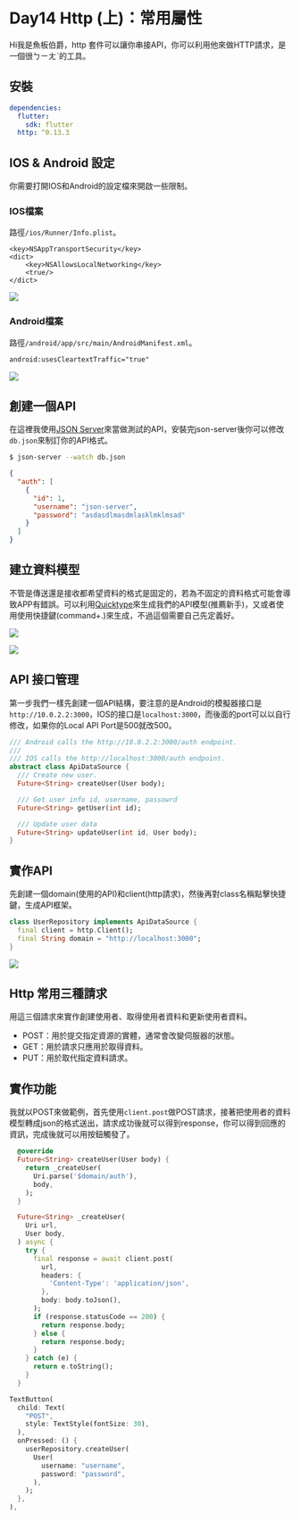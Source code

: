 # Day14 Http (上)：常用屬性
Hi我是魚板伯爵，http 套件可以讓你串接API，你可以利用他來做HTTP請求，是一個很ㄅㄧㄤˋ的工具。

## 安裝
```yaml
dependencies:
  flutter:
    sdk: flutter
  http: ^0.13.3
```
## IOS & Android 設定
你需要打開IOS和Android的設定檔來開啟一些限制。

### IOS檔案
路徑`/ios/Runner/Info.plist`。

```plist
<key>NSAppTransportSecurity</key>
<dict>
    <key>NSAllowsLocalNetworking</key>
    <true/>
</dict>
```
![](https://i.imgur.com/3buuZ9L.png)

### Android檔案
路徑`/android/app/src/main/AndroidManifest.xml`。
```xml
android:usesCleartextTraffic="true"
```
![](https://i.imgur.com/inexWFm.png)


## 創建一個API
在這裡我使用[JSON Server](https://github.com/typicode/json-server)來當做測試的API，安裝完json-server後你可以修改`db.json`來制訂你的API格式。

```bash
$ json-server --watch db.json
```

```json
{
  "auth": [
    {
      "id": 1,
      "username": "json-server",
      "password": "asdasdlmasdmlasklmklmsad"
    }
  ]
}
```

## 建立資料模型
不管是傳送還是接收都希望資料的格式是固定的，若為不固定的資料格式可能會導致APP有錯誤。可以利用[Quicktype](https://quicktype.io/)來生成我們的API模型(推薦新手)，又或者使用使用快捷鍵(command+.)來生成，不過這個需要自己先定義好。

![](https://i.imgur.com/11FPxPz.png)

![](https://i.imgur.com/peH798I.png)

## API 接口管理

第一步我們一樣先創建一個API結構，要注意的是Android的模擬器接口是`http://10.0.2.2:3000`，IOS的接口是`localhost:3000`，而後面的port可以以自行修改，如果你的Local API Port是500就改500。

```dart
/// Android calls the http://10.0.2.2:3000/auth endpoint.
///
/// IOS calls the http://localhost:3000/auth endpoint.
abstract class ApiDataSource {
  /// Create new user.
  Future<String> createUser(User body);

  /// Get user info id, username, passowrd
  Future<String> getUser(int id);

  /// Update user data
  Future<String> updateUser(int id, User body);
}
```

## 實作API
先創建一個domain(使用的API)和client(http請求)，然後再對class名稱點擊快捷鍵，生成API框架。
```dart
class UserRepository implements ApiDataSource {
  final client = http.Client();
  final String domain = "http://localhost:3000";
}
```
![](https://i.imgur.com/zrQksFl.png)

## Http 常用三種請求
用這三個請求來實作創建使用者、取得使用者資料和更新使用者資料。
- POST：用於提交指定資源的實體，通常會改變伺服器的狀態。
- GET：用於請求只應用於取得資料。
- PUT：用於取代指定資料請求。



## 實作功能
我就以POST來做範例，首先使用`client.post`做POST請求，接著把使用者的資料模型轉成json的格式送出，請求成功後就可以得到response，你可以得到回應的資訊，完成後就可以用按鈕觸發了。

```dart
  @override
  Future<String> createUser(User body) {
    return _createUser(
      Uri.parse('$domain/auth'),
      body,
    );
  }

  Future<String> _createUser(
    Uri url,
    User body,
  ) async {
    try {
      final response = await client.post(
        url,
        headers: {
          'Content-Type': 'application/json',
        },
        body: body.toJson(),
      );
      if (response.statusCode == 200) {
        return response.body;
      } else {
        return response.body;
      }
    } catch (e) {
      return e.toString();
    }
  }
```

```dart
TextButton(
  child: Text(
    "POST",
    style: TextStyle(fontSize: 30),
  ),
  onPressed: () {
    userRepository.createUser(
      User(
        username: "username",
        password: "password",
      ),
    );
  },
),
```